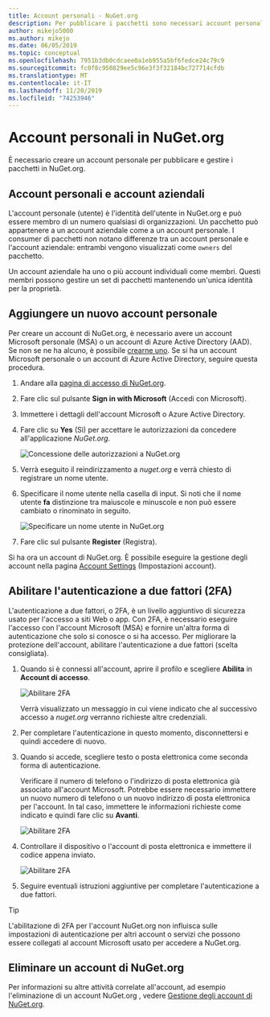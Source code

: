 ```yaml
---
title: Account personali - NuGet.org
description: Per pubblicare i pacchetti sono necessari account personali in NuGet.org
author: mikejo5000
ms.author: mikejo
ms.date: 06/05/2019
ms.topic: conceptual
ms.openlocfilehash: 7951b3db0cdcaee0a1eb955a5bf6fedce24c79c9
ms.sourcegitcommit: fc0f8c950829ee5c96e3f3f32184bc727714cfdb
ms.translationtype: MT
ms.contentlocale: it-IT
ms.lasthandoff: 11/20/2019
ms.locfileid: "74253946"
---
```

# <a name="individual-accounts-on-nugetorg"></a>Account personali in NuGet.org

È necessario creare un account personale per pubblicare e gestire i pacchetti in NuGet.org.

## <a name="individual-accounts-vs-organization-accounts"></a>Account personali e account aziendali

L'account personale (utente) è l'identità dell'utente in NuGet.org e può essere membro di un numero qualsiasi di organizzazioni. Un pacchetto può appartenere a un account aziendale come a un account personale. I consumer di pacchetti non notano differenze tra un account personale e l'account aziendale: entrambi vengono visualizzati come `owners` del pacchetto.

Un account aziendale ha uno o più account individuali come membri. Questi membri possono gestire un set di pacchetti mantenendo un'unica identità per la proprietà.

## <a name="add-a-new-individual-account"></a>Aggiungere un nuovo account personale

Per creare un account di NuGet.org, è necessario avere un account Microsoft personale (MSA) o un account di Azure Active Directory (AAD). Se non se ne ha alcuno, è possibile [crearne uno](https://signup.live.com). Se si ha un account Microsoft personale o un account di Azure Active Directory, seguire questa procedura.

1. Andare alla [pagina di accesso di NuGet.org](https://www.nuget.org/users/account/LogOn).

1. Fare clic sul pulsante **Sign in with Microsoft** (Accedi con Microsoft).

1. Immettere i dettagli dell'account Microsoft o Azure Active Directory.

1. Fare clic su **Yes** (Sì) per accettare le autorizzazioni da concedere all'applicazione *NuGet.org*.

   ![Concessione delle autorizzazioni a NuGet.org](media/nuget-org-permissions.png)

1. Verrà eseguito il reindirizzamento a *nuget.org* e verrà chiesto di registrare un nome utente.

1. Specificare il nome utente nella casella di input. Si noti che il nome utente **fa** distinzione tra maiuscole e minuscole e non può essere cambiato o rinominato in seguito.

   ![Specificare un nome utente in NuGet.org](media/nuget-org-register.png) 

1. Fare clic sul pulsante **Register** (Registra).

Si ha ora un account di NuGet.org. È possibile eseguire la gestione degli account nella pagina [Account Settings](https://www.nuget.org/account) (Impostazioni account).

## <a name="enable-two-factor-authentication-2fa"></a>Abilitare l'autenticazione a due fattori (2FA)

L'autenticazione a due fattori, o 2FA, è un livello aggiuntivo di sicurezza usato per l'accesso a siti Web o app. Con 2FA, è necessario eseguire l'accesso con l'account Microsoft (MSA) e fornire un'altra forma di autenticazione che solo si conosce o si ha accesso. Per migliorare la protezione dell'account, abilitare l'autenticazione a due fattori (scelta consigliata).

1. Quando si è connessi all'account, aprire il profilo e scegliere **Abilita** in **Account di accesso**.

   ![Abilitare 2FA](media/nuget-org-register-2fa.png)

   Verrà visualizzato un messaggio in cui viene indicato che al successivo accesso a *nuget.org* verranno richieste altre credenziali.

2. Per completare l'autenticazione in questo momento, disconnettersi e quindi accedere di nuovo.

3. Quando si accede, scegliere testo o posta elettronica come seconda forma di autenticazione.

   Verificare il numero di telefono o l'indirizzo di posta elettronica già associato all'account Microsoft. Potrebbe essere necessario immettere un nuovo numero di telefono o un nuovo indirizzo di posta elettronica per l'account. In tal caso, immettere le informazioni richieste come indicato e quindi fare clic su **Avanti**.

   ![Abilitare 2FA](media/nuget-org-sign-in-2fa.png)

4. Controllare il dispositivo o l'account di posta elettronica e immettere il codice appena inviato.

   ![Abilitare 2FA](media/nuget-org-enter-code-2fa.png)

5. Seguire eventuali istruzioni aggiuntive per completare l'autenticazione a due fattori.

> [!Tip]
> L'abilitazione di 2FA per l'account NuGet.org non influisca sulle impostazioni di autenticazione per altri account o servizi che possono essere collegati al account Microsoft usato per accedere a NuGet.org.

## <a name="delete-a-nugetorg-account"></a>Eliminare un account di NuGet.org

Per informazioni su altre attività correlate all'account, ad esempio l'eliminazione di un account NuGet.org , vedere [Gestione degli account di NuGet.org](nuget-org-faq.md#nugetorg-account-management).
